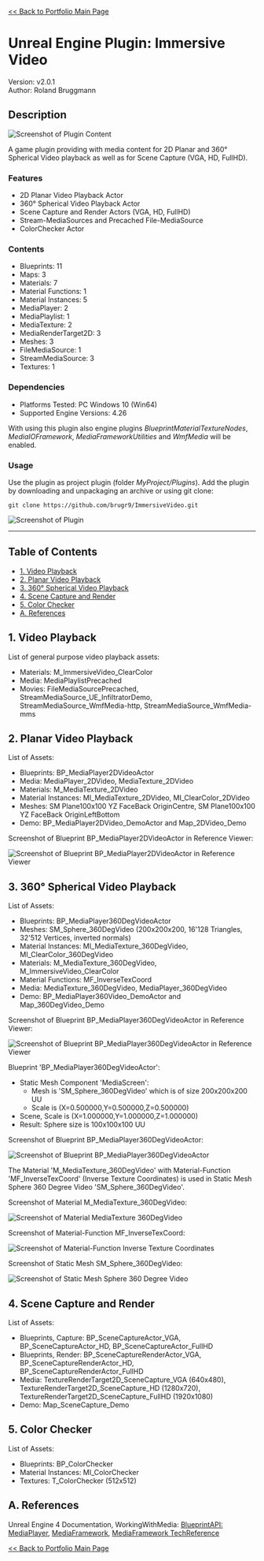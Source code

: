 [<< Back to Portfolio Main Page](..)

# Unreal Engine Plugin: Immersive Video

Version: v2.0.1
<br>Author: Roland Bruggmann

## Description

![Screenshot of Plugin Content](Docs/ScreenshotPluginContent.jpg "Screenshot of Plugin Content")

A game plugin providing with media content for 2D Planar and 360° Spherical Video playback as well as for Scene Capture (VGA, HD, FullHD).

### Features

* 2D Planar Video Playback Actor
* 360° Spherical Video Playback Actor
* Scene Capture and Render Actors (VGA, HD, FullHD)
* Stream-MediaSources and Precached File-MediaSource
* ColorChecker Actor

### Contents

* Blueprints: 11
* Maps: 3
* Materials: 7
* Material Functions: 1
* Material Instances: 5
* MediaPlayer: 2
* MediaPlaylist: 1
* MediaTexture: 2
* MediaRenderTarget2D: 3
* Meshes: 3
* FileMediaSource: 1
* StreamMediaSource: 3
* Textures: 1

### Dependencies

* Platforms Tested: PC Windows 10 (Win64)
* Supported Engine Versions: 4.26

With using this plugin also engine plugins *BlueprintMaterialTextureNodes*, *MediaIOFramework*, *MediaFrameworkUtilities* and *WmfMedia* will be enabled.

### Usage

Use the plugin as project plugin (folder *MyProject/Plugins*). Add the plugin by downloading and unpackaging an archive or using git clone:

```shell
git clone https://github.com/brugr9/ImmersiveVideo.git
```

![Screenshot of Plugin](Docs/ScreenshotPlugin.jpg "Screenshot of Plugin")

---

## Table of Contents

<!-- Start Document Outline -->

* [1. Video Playback](#1-video-playback)
* [2. Planar Video Playback](#2-planar-video-playback)
* [3. 360° Spherical Video Playback](#3-360-spherical-video-playback)
* [4. Scene Capture and Render](#4-scene-capture-and-render)
* [5. Color Checker](#5-color-checker)
* [A. References](#a-references)

<!-- End Document Outline -->

<div style='page-break-after: always'></div>

## 1. Video Playback

List of general purpose video playback assets:

* Materials: M_ImmersiveVideo_ClearColor
* Media: MediaPlaylistPrecached
* Movies: FileMediaSourcePrecached, StreamMediaSource_UE_InfiltratorDemo, StreamMediaSource_WmfMedia-http, StreamMediaSource_WmfMedia-mms

## 2. Planar Video Playback

List of Assets:

* Blueprints: BP_MediaPlayer2DVideoActor
* Media: MediaPlayer_2DVideo, MediaTexture_2DVideo
* Materials: M_MediaTexture_2DVideo
* Material Instances: MI_MediaTexture_2DVideo, MI_ClearColor_2DVideo
* Meshes: SM Plane100x100 YZ FaceBack OriginCentre, SM Plane100x100 YZ FaceBack OriginLeftBottom
* Demo: BP_MediaPlayer2DVideo_DemoActor and Map_2DVideo_Demo

Screenshot of Blueprint BP_MediaPlayer2DVideoActor in Reference Viewer:

![Screenshot of Blueprint BP_MediaPlayer2DVideoActor in Reference Viewer](Docs/ScreenshotBPMediaPlayer2DVideoActorReferenceViewer.jpg "Screenshot of Blueprint BP_MediaPlayer2DVideoActor in Reference Viewer")

## 3. 360° Spherical Video Playback

List of Assets:

* Blueprints: BP_MediaPlayer360DegVideoActor
* Meshes: SM_Sphere_360DegVideo (200x200x200, 16'128 Triangles, 32'512 Vertices, inverted normals)
* Material Instances: MI_MediaTexture_360DegVideo, MI_ClearColor_360DegVideo
* Materials: M_MediaTexture_360DegVideo, M_ImmersiveVideo_ClearColor
* Material Functions: MF_InverseTexCoord
* Media: MediaTexture_360DegVideo, MediaPlayer_360DegVideo
* Demo: BP_MediaPlayer360Video_DemoActor and Map_360DegVideo_Demo

Screenshot of Blueprint BP_MediaPlayer360DegVideoActor in Reference Viewer:

![Screenshot of Blueprint BP_MediaPlayer360DegVideoActor in Reference Viewer](Docs/ScreenshotBPMediaPlayer360DegVideoActorReferenceViewer.jpg "Screenshot of Blueprint BP_MediaPlayer360DegVideoActor in Reference Viewer")

Blueprint 'BP_MediaPlayer360DegVideoActor':

* Static Mesh Component 'MediaScreen':
  * Mesh is 'SM_Sphere_360DegVideo' which is of size 200x200x200 UU
  * Scale is (X=0.500000,Y=0.500000,Z=0.500000)
* Scene, Scale is (X=1.000000,Y=1.000000,Z=1.000000)
* Result: Sphere size is 100x100x100 UU

Screenshot of Blueprint BP_MediaPlayer360DegVideoActor:

![Screenshot of Blueprint BP_MediaPlayer360DegVideoActor](Docs/ScreenshotBPMediaPlayer360DegVideoActor.jpg "Screenshot of Blueprint BP_MediaPlayer360DegVideoActor")

The Material 'M_MediaTexture_360DegVideo' with Material-Function 'MF_InverseTexCoord' (Inverse Texture Coordinates) is used in Static Mesh Sphere 360 Degree Video 'SM_Sphere_360DegVideo'.

Screenshot of Material M_MediaTexture_360DegVideo:

![Screenshot of Material MediaTexture 360DegVideo](Docs/ScreenshotMMediaTexture360DegVideo.jpg "Screenshot of Material MediaTexture 360DegVideo")

Screenshot of Material-Function MF_InverseTexCoord:

![Screenshot of Material-Function Inverse Texture Coordinates](Docs/ScreenshotMFInverseTexCoord.jpg "Screenshot of Material-Function Inverse Texture Coordinates")

Screenshot of Static Mesh SM_Sphere_360DegVideo:

![Screenshot of Static Mesh Sphere 360 Degree Video](Docs/ScreenshotSMSphere360DegVideo.jpg "Screenshot of Static Mesh Sphere 360 Degree Video")

## 4. Scene Capture and Render

List of Assets:

* Blueprints, Capture: BP_SceneCaptureActor_VGA, BP_SceneCaptureActor_HD, BP_SceneCaptureActor_FullHD
* Blueprints, Render: BP_SceneCaptureRenderActor_VGA, BP_SceneCaptureRenderActor_HD, BP_SceneCaptureRenderActor_FullHD
* Media: TextureRenderTarget2D_SceneCapture_VGA (640x480), TextureRenderTarget2D_SceneCapture_HD (1280x720), TextureRenderTarget2D_SceneCapture_FullHD (1920x1080)
* Demo: Map_SceneCapture_Demo

## 5. Color Checker

List of Assets:

* Blueprints: BP_ColorChecker
* Material Instances: MI_ColorChecker
* Textures: T_ColorChecker (512x512)

## A. References

Unreal Engine 4 Documentation, WorkingWithMedia: [BlueprintAPI: MediaPlayer](https://docs.unrealengine.com/en-US/BlueprintAPI/Media/MediaPlayer/index.html), [MediaFramework](https://docs.unrealengine.com/en-US/WorkingWithMedia/MediaFramework/index.html), [MediaFramework TechReference](https://docs.unrealengine.com/en-US/WorkingWithMedia/MediaFramework/TechReference/index.html)

[<< Back to Portfolio Main Page](..)
